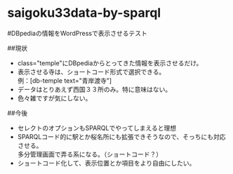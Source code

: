 saigoku33data-by-sparql
=======================
#DBpediaの情報をWordPressで表示させるテスト

##現状

- class="temple"にDBpediaからとってきた情報を表示させるだけ。
- 表示させる寺は、ショートコード形式で選択できる。  
例：[db-temple text="青岸渡寺"]
- データはとりあえず西国３３所のみ。特に意味はない。
- 色々雑ですが気にしない。

##今後

- セレクトのオプションもSPARQLでやってしまえると理想
- SPARQLコード的に駅とか桜名所にも拡張できそうなので、そっちにも対応させる。  
多分管理画面で弄る系になる。（ショートコード？）
- ショートコード化して、表示位置とか項目をより自由にしたい。

